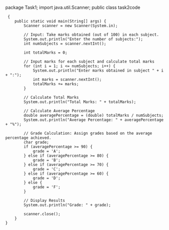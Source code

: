 package Task1;
import java.util.Scanner;
public class task2code

     {
        public static void main(String[] args) {
            Scanner scanner = new Scanner(System.in);

            // Input: Take marks obtained (out of 100) in each subject.
            System.out.println("Enter the number of subjects:");
            int numSubjects = scanner.nextInt();

            int totalMarks = 0;

            // Input marks for each subject and calculate total marks
            for (int i = 1; i <= numSubjects; i++) {
                System.out.println("Enter marks obtained in subject " + i + ":");
                int marks = scanner.nextInt();
                totalMarks += marks;
            }

            // Calculate Total Marks
            System.out.println("Total Marks: " + totalMarks);

            // Calculate Average Percentage
            double averagePercentage = (double) totalMarks / numSubjects;
            System.out.println("Average Percentage: " + averagePercentage + "%");

            // Grade Calculation: Assign grades based on the average percentage achieved.
            char grade;
            if (averagePercentage >= 90) {
                grade = 'A';
            } else if (averagePercentage >= 80) {
                grade = 'B';
            } else if (averagePercentage >= 70) {
                grade = 'C';
            } else if (averagePercentage >= 60) {
                grade = 'D';
            } else {
                grade = 'F';
            }

            // Display Results
            System.out.println("Grade: " + grade);

            scanner.close();
        }
    }

